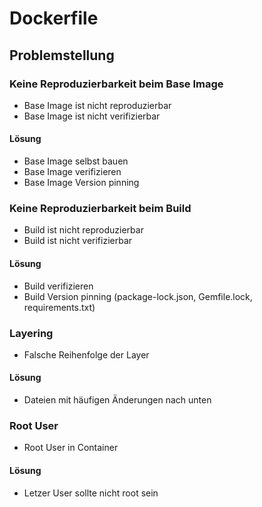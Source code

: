 # Dockerfile

## Problemstellung
### Keine Reproduzierbarkeit beim Base Image
- Base Image ist nicht reproduzierbar
- Base Image ist nicht verifizierbar

#### Lösung
- Base Image selbst bauen
- Base Image verifizieren
- Base Image Version pinning

### Keine Reproduzierbarkeit beim Build
- Build ist nicht reproduzierbar
- Build ist nicht verifizierbar

#### Lösung
- Build verifizieren
- Build Version pinning (package-lock.json, Gemfile.lock, requirements.txt)

### Layering
- Falsche Reihenfolge der Layer

#### Lösung
- Dateien mit häufigen Änderungen nach unten

### Root User
- Root User in Container

#### Lösung
- Letzer User sollte nicht root sein
